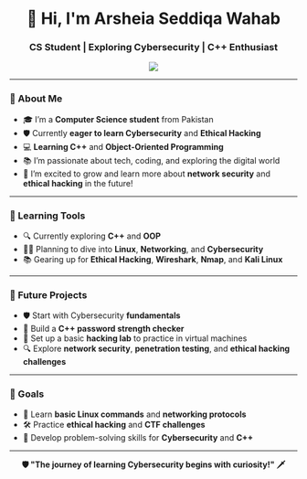 <h1 align="center">👋 Hi, I'm Arsheia Seddiqa Wahab </h1>
<h3 align="center">CS Student | Exploring Cybersecurity | C++ Enthusiast</h3>

<p align="center">
  <img src="https://readme-typing-svg.herokuapp.com?font=Fira+Code&pause=1000&color=00F7FF&center=true&vCenter=true&width=440&lines=CS+Student+from+Pakistan;Learning+Cybersecurity+%F0%9F%94%91;Exploring+C%2B%2B+and+OOP+%F0%9F%92%BB;Eager+to+Learn+Ethical+Hacking" />
</p>

---

### 🧠 About Me
- 🎓 I’m a **Computer Science student** from Pakistan  
- 🛡️ Currently **eager to learn Cybersecurity** and **Ethical Hacking**  
- 💻 **Learning C++** and **Object-Oriented Programming**  
- 📚 I’m passionate about tech, coding, and exploring the digital world  
- 🌱 I’m excited to grow and learn more about **network security** and **ethical hacking** in the future!

---

### 🔧 Learning Tools
- 🔍 Currently exploring **C++** and **OOP**
- 🧑‍💻 Planning to dive into **Linux**, **Networking**, and **Cybersecurity**
- 📚 Gearing up for **Ethical Hacking**, **Wireshark**, **Nmap**, and **Kali Linux**

---

### 🚀 Future Projects
- 🛡️ Start with Cybersecurity **fundamentals**
- 🧠 Build a **C++ password strength checker**
- 🔐 Set up a basic **hacking lab** to practice in virtual machines
- 🔍 Explore **network security**, **penetration testing**, and **ethical hacking challenges**

---

### 📌 Goals
- 🌱 Learn **basic Linux commands** and **networking protocols**  
- 🛠️ Practice **ethical hacking** and **CTF challenges**  
- 🎯 Develop problem-solving skills for **Cybersecurity** and **C++**  


---

<p align="center"><b>🛡️ "The journey of learning Cybersecurity begins with curiosity!" 🗡️</b></p>

